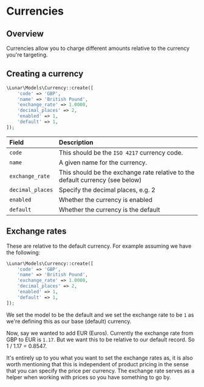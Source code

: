 # Currencies

## Overview

Currencies allow you to charge different amounts relative to the currency you're targeting.

## Creating a currency

```php
\Lunar\Models\Currency::create([
    'code' => 'GBP',
    'name' => 'British Pound',
    'exchange_rate' => 1.0000,
    'decimal_places' => 2,
    'enabled' => 1,
    'default' => 1,
]);
```

|Field|Description|
|:-|:-|
|`code`|This should be the `ISO 4217` currency code. |
|`name`|A given name for the currency.|
|`exchange_rate`|This should be the exchange rate relative to the default currency (see below)|
|`decimal_places`|Specify the decimal places, e.g. 2|
|`enabled`|Whether the currency is enabled|
|`default`|Whether the currency is the default|

## Exchange rates
These are relative to the default currency. For example assuming we have the following:

```php
\Lunar\Models\Currency::create([
    'code' => 'GBP',
    'name' => 'British Pound',
    'exchange_rate' => 1.0000,
    'decimal_places' => 2,
    'enabled' => 1,
    'default' => 1,
]);
```

We set the model to be the default and we set the exchange rate to be `1` as we're defining this as our base (default) currency.

Now, say we wanted to add EUR (Euros). Currently the exchange rate from GBP to EUR is `1.17`. But we want this to be relative to our default record. So 1 / 1.17 = 0.8547.

It's entirely up to you what you want to set the exchange rates as, it is also worth mentioning that this is independent of product pricing in the sense that you can specify the price per currency. The exchange rate serves as a helper when working with prices so you have something to go by.
